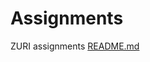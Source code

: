 # Assignments
ZURI assignments
[README.md](https://github.com/OmoItohan/Assignments/files/9883388/README.md)

